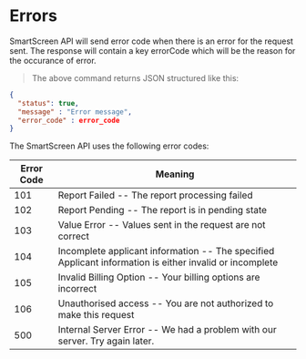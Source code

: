 # Errors

<aside class="notice">SmartScreen API will send error code when there is an error for the request sent. The response will contain a key errorCode which will be the reason for the occurance of error.</aside>


> The above command returns JSON structured like this:

```json
{
  "status": true,
  "message" : "Error message",
  "error_code" : error_code
}
```

The SmartScreen API uses the following error codes:


Error Code | Meaning
---------- | -------
101 | Report Failed -- The report processing failed
102 | Report Pending -- The report is in pending state
103 | Value Error -- Values sent in the request are not correct
104 | Incomplete applicant information -- The specified Applicant information is either invalid or incomplete
105 | Invalid Billing Option -- Your billing options are incorrect
106 | Unauthorised access -- You are not authorized to make this request
500 | Internal Server Error -- We had a problem with our server. Try again later.
